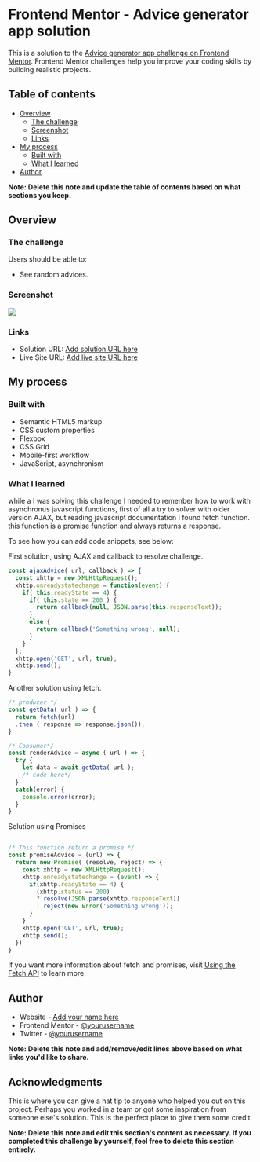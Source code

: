 # Frontend Mentor - Advice generator app solution

This is a solution to the [Advice generator app challenge on Frontend Mentor](https://www.frontendmentor.io/challenges/advice-generator-app-QdUG-13db). Frontend Mentor challenges help you improve your coding skills by building realistic projects.

## Table of contents

- [Overview](#overview)
  - [The challenge](#the-challenge)
  - [Screenshot](#screenshot)
  - [Links](#links)
- [My process](#my-process)
  - [Built with](#built-with)
  - [What I learned](#what-i-learned)
- [Author](#author)

**Note: Delete this note and update the table of contents based on what sections you keep.**

## Overview

### The challenge

Users should be able to:
- See random advices.
### Screenshot

![](./screenshot.jpg)

### Links

- Solution URL: [Add solution URL here](https://your-solution-url.com)
- Live Site URL: [Add live site URL here](https://your-live-site-url.com)

## My process

### Built with

- Semantic HTML5 markup
- CSS custom properties
- Flexbox
- CSS Grid
- Mobile-first workflow
- JavaScript, asynchronism

### What I learned

while a I was solving this challenge I needed to remenber how to work with asynchronus javascript functions, first of all a try to solver with older version AJAX, but reading javascript documentation I found fetch function. this function is a promise function and always returns a response.

To see how you can add code snippets, see below:

First solution, using AJAX and callback
to resolve challenge.
```js
const ajaxAdvice( url, callback ) => {
  const xhttp = new XMLHttpRequest();
  xhttp.onreadystatechange = function(event) {
    if( this.readyState == 4) {
      if( this.state == 200 ) {
        return callback(null, JSON.parse(this.responseText));
      }
      else {
        return callback('Something wrong', null);
      }
    }
  };
  xhttp.open('GET', url, true);
  xhttp.send();
}
```
Another solution using fetch.
```js
/* producer */
const getData( url ) => {
  return fetch(url)
  .then ( response => response.json());
}

/* Consumer*/
const renderAdvice = async ( url ) => {
  try {
    let data = await getData( url );
    /* code here*/
  }
  catch(error) {
    console.error(error);
  }
}
```
Solution using Promises
```js

/* This function return a promise */
const promiseAdvice = (url) => {
  return new Promise( (resolve, reject) => {
    const xhttp = new XMLHttpRequest();
    xhttp.onreadystatechange = (event) => {
      if(xhttp.readyState == 4) {
        (xhttp.status == 200) 
        ? resolve(JSON.parse(xhttp.responseText))
        : reject(new Error('Something wrong'));
      }
    }
    xhttp.open('GET', url, true);
    xhttp.send();
  })
}
```

If you want more information about fetch and promises, visit [Using the Fetch API](https://developer.mozilla.org/en-US/docs/Web/API/Fetch_API/Using_Fetch) to learn more.

## Author

- Website - [Add your name here](https://www.your-site.com)
- Frontend Mentor - [@yourusername](https://www.frontendmentor.io/profile/yourusername)
- Twitter - [@yourusername](https://www.twitter.com/yourusername)

**Note: Delete this note and add/remove/edit lines above based on what links you'd like to share.**

## Acknowledgments

This is where you can give a hat tip to anyone who helped you out on this project. Perhaps you worked in a team or got some inspiration from someone else's solution. This is the perfect place to give them some credit.

**Note: Delete this note and edit this section's content as necessary. If you completed this challenge by yourself, feel free to delete this section entirely.**
